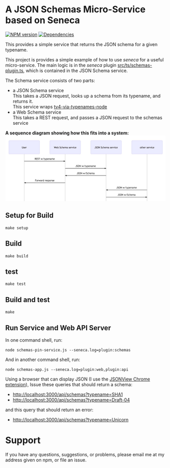 # A JSON Schemas Micro-Service based on Seneca
[![NPM version](http://img.shields.io/npm/v/schemas-files-service.svg)](https://www.npmjs.org/package/schemas-files-service)
[![Dependencies](https://david-dm.org/psnider/schemas-files-service.svg)](https://www.npmjs.org/package/schemas-files-service)

This provides a simple service that returns the JSON schema for a given typename.

This project is provides a simple example of how to use *seneca* for a useful micro-service.
The main logic is in the *seneca* plugin [src/ts/schemas-plugin.ts](src/ts/schemas-plugin.ts), which is contained in the JSON Schema service.

The Schema service consists of two parts:  
- a JSON Schema service  
This takes a JSON request, looks up a schema from its typename, and returns it.  
This service wraps [tv4-via-typenames-node](https://www.npmjs.com/package/tv4-via-typenames-node)
- a Web Schema service  
This takes a REST request, and passes a JSON request to the schemas service

**A sequence diagram showing how this fits into a system:**
![Sequence Diagram](doc/sequence_diagram.jpg)

## Setup for Build
```
make setup
```

## Build
```
make build
```

## test
```
make test
```

## Build and test
```
make
```

## Run Service and Web API Server
In one command shell, run:
```
node schemas-pin-service.js --seneca.log=plugin:schemas
```

And in another command shell, run:
```
node schemas-app.js --seneca.log=plugin:web,plugin:api
```

Using a browser that can display JSON (I use the [JSONView Chrome extension](https://chrome.google.com/webstore/detail/jsonview/chklaanhfefbnpoihckbnefhakgolnmc?hl=en)),
Issue these queries that should return a schema:

- [http://localhost:3000/api/schemas?typename=SHA1](http://localhost:3000/api/schemas?typename=SHA1)
- [http://localhost:3000/api/schemas?typename=Draft-04](http://localhost:3000/api/schemas?typename=Draft-04)

and this query that should return an error:

- [http://localhost:3000/api/schemas?typename=Unicorn](http://localhost:3000/api/schemas?typename=Unicorn)

# Support
If you have any questions, suggestions, or problems,
please email me at my address given on npm, or file an issue.
